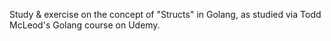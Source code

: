 Study & exercise on the concept of "Structs" in Golang, as studied via Todd McLeod's Golang course on Udemy.
